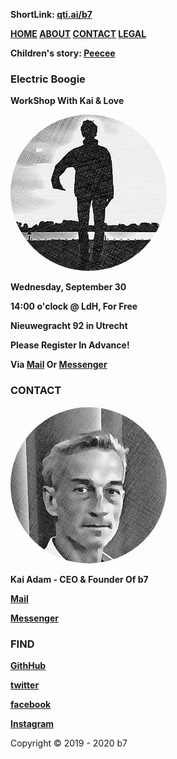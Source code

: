 <head>
<link rel="apple-touch-icon" sizes="180x180" href="/apple-touch-icon.png">
<link rel="icon" type="image/png" sizes="32x32" href="/favicon-32x32.png">
<link rel="icon" type="image/png" sizes="16x16" href="/favicon-16x16.png">
<link rel="manifest" href="/site.webmanifest">
<meta name="viewport" content="width=device-width, initial-scale=1">
<style>
.ubuntu {
  font-family: "Ubuntu";
}
</style>
<style>
img {
  border-radius: 50%;
}
</style>
<style>
body {
  background-image: url('b7.gif');
  background-repeat: no-repeat;
  background-attachment: fixed; 
  background-size: 100% 100%;
}
</style>
</head>

**ShortLink: <a href="https://qti.ai/b7" target="_blank">qti.ai/b7</a>**

**<a href="https://b7.github.io" >HOME</a> <a href="https://b7.github.io/#about" >ABOUT</a> <a href="https://b7.github.io/#contact" >CONTACT</a> <a href="https://b7.github.io/legal" >LEGAL</a>**

**Children's story: <a href="https://b7.github.io/peecee" >Peecee</a>**

### Electric Boogie
**WorkShop With Kai & Love**

<img src="electric-boogie.png" alt="Electric Boogie" width="250px" height="250">

**Wednesday, September 30**

**14:00 o'clock @ LdH, For Free**

**Nieuwegracht 92 in Utrecht**

**Please Register In Advance!**

**Via <a href="mailto:	b7.github@gmail.com" target="_blank">Mail</a> Or <a href="https://m.me/b7.github.io" target="_blank">Messenger</a>**

### CONTACT
<img src="Kai-Adam.png" alt="Kai Adam" width="250px" height="250">

**Kai Adam - CEO & Founder Of b7**

**<a href="mailto:	b7.github@gmail.com" target="_blank">Mail</a>**

**<a href="https://m.me/b7.github.io" target="_blank">Messenger</a>**

### FIND
**<a href="https://github.com/b7" target="_blank">GithHub</a>**

**<a href="https://twitter.com/b7git" target="_blank">twitter</a>**

**<a href="https://facebook.com/b7.github.io" target="_blank">facebook</a>**

**<a href="https://instagram.com/b7.github.io" target="_blank">Instagram</a>**

Copyright © 2019 - 2020 b7
